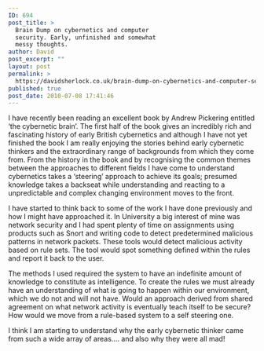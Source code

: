 ```yaml
---
ID: 694
post_title: >
  Brain Dump on cybernetics and computer
  security. Early, unfinished and somewhat
  messy thoughts.
author: David
post_excerpt: ""
layout: post
permalink: >
  https://davidsherlock.co.uk/brain-dump-on-cybernetics-and-computer-security-early-unfinished-and-somewhat-messy-thoughts/
published: true
post_date: 2010-07-08 17:41:46
---
```

I have recently been reading an excellent book by Andrew Pickering entitled ‘the cybernetic brain’. The first half of the book gives an incredibly rich and fascinating history of early British cybernetics and although I have not yet finished the book I am really enjoying the stories behind early cybernetic thinkers and the extraordinary range of backgrounds from which they come from. From the history in the book and by recognising the common themes between the approaches to different fields I have come to understand cybernetics takes a ‘steering’ approach to achieve its goals; presumed knowledge takes a backseat while understanding and reacting to a unpredictable and complex changing environment moves to the front.

I have started to think back to some of the work I have done previously and how I might have approached it.  In University a big interest of mine was network security and I had spent plenty of time on assignments using products such as Snort and writing code to detect predetermined malicious patterns in network packets. These tools would detect malicious activity based on rule sets. The tool would spot something defined within the rules and report it back to the user.

The methods I used required the system to have an indefinite amount of knowledge to constitute as intelligence. To create the rules we must already have an understanding of what is going to happen within our environment, which we do not and will not have. Would an approach derived from shared agreement on what network activity is eventually teach itself to be secure? How would we move from a rule-based system to a self steering one.

I think I am starting to understand why the early cybernetic thinker came from such a wide array of areas.... and also why they were all mad!
